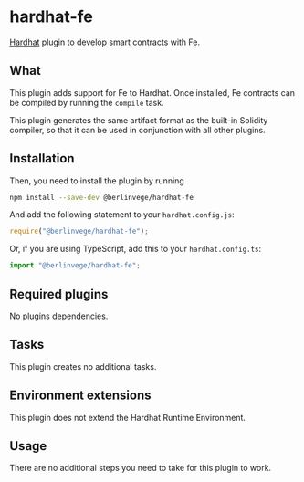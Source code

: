 # hardhat-fe


[Hardhat](https://hardhat.org) plugin to develop smart contracts with Fe.

## What

This plugin adds support for Fe to Hardhat. Once installed, Fe contracts can be compiled by running the `compile` task.

This plugin generates the same artifact format as the built-in Solidity compiler, so that it can be used in conjunction with all other plugins.


## Installation


Then, you need to install the plugin by running

```bash
npm install --save-dev @berlinvege/hardhat-fe
```

And add the following statement to your `hardhat.config.js`:

```js
require("@berlinvege/hardhat-fe");
```

Or, if you are using TypeScript, add this to your `hardhat.config.ts`:

```js
import "@berlinvege/hardhat-fe";
```

## Required plugins

No plugins dependencies.

## Tasks

This plugin creates no additional tasks.

## Environment extensions

This plugin does not extend the Hardhat Runtime Environment.
## Usage

There are no additional steps you need to take for this plugin to work.
